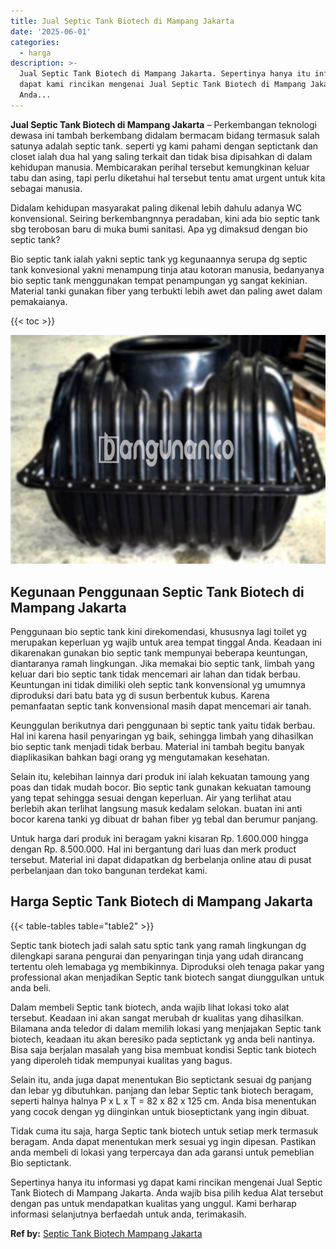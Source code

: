 ```yaml
---
title: Jual Septic Tank Biotech di Mampang Jakarta
date: '2025-06-01'
categories:
  - harga
description: >-
  Jual Septic Tank Biotech di Mampang Jakarta. Sepertinya hanya itu informasi yg
  dapat kami rincikan mengenai Jual Septic Tank Biotech di Mampang Jakarta.
  Anda...
---
```


**Jual Septic Tank Biotech di Mampang Jakarta** – Perkembangan teknologi dewasa ini tambah berkembang didalam bermacam bidang termasuk salah satunya adalah septic tank. seperti yg kami pahami dengan septictank dan closet ialah dua hal yang saling terkait dan tidak bisa dipisahkan di dalam kehidupan manusia. Membicarakan perihal tersebut kemungkinan keluar tabu dan asing, tapi perlu diketahui hal tersebut tentu amat urgent untuk kita sebagai manusia.

Didalam kehidupan masyarakat paling dikenal lebih dahulu adanya WC konvensional. Seiring berkembangnnya peradaban, kini ada bio septic tank sbg terobosan baru di muka bumi sanitasi. Apa yg dimaksud dengan bio septic tank?

Bio septic tank ialah yakni septic tank yg kegunaannya serupa dg septic tank konvesional yakni menampung tinja atau kotoran manusia, bedanyanya bio septic tank menggunakan tempat penampungan yg sangat kekinian. Material tanki gunakan fiber yang terbukti lebih awet dan paling awet dalam pemakaianya.

{{< toc >}}

![Jual Septic Tank Biotech di Mampang Jakarta](/images/jual-bio-septictank-48.png)

## Kegunaan Penggunaan Septic Tank Biotech di Mampang Jakarta

Penggunaan bio septic tank kini direkomendasi, khususnya lagi toilet yg merupakan keperluan yg wajib untuk area tempat tinggal Anda. Keadaan ini dikarenakan gunakan bio septic tank mempunyai beberapa keuntungan, diantaranya ramah lingkungan. Jika memakai bio septic tank, limbah yang keluar dari bio septic tank tidak mencemari air lahan dan tidak berbau. Keuntungan ini tidak dimiliki oleh septic tank konvensional yg umumnya diproduksi dari batu bata yg di susun berbentuk kubus. Karena pemanfaatan septic tank konvensional masih dapat mencemari air tanah.

Keunggulan berikutnya dari penggunaan bi septic tank yaitu tidak berbau. Hal ini karena hasil penyaringan yg baik, sehingga limbah yang dihasilkan bio septic tank menjadi tidak berbau. Material ini tambah begitu banyak diaplikasikan bahkan bagi orang yg mengutamakan kesehatan.

Selain itu, kelebihan lainnya dari produk ini ialah kekuatan tamoung yang poas dan tidak mudah bocor. Bio septic tank gunakan kekuatan tamoung yang tepat sehingga sesuai dengan keperluan. Air yang terlihat atau berlebih akan terlihat langsung masuk kedalam selokan. buatan ini anti bocor karena tanki yg dibuat dr bahan fiber yg tebal dan berumur panjang.

Untuk harga dari produk ini beragam yakni kisaran Rp. 1.600.000 hingga dengan Rp. 8.500.000. Hal ini bergantung dari luas dan merk product tersebut. Material ini dapat didapatkan dg berbelanja online atau di pusat perbelanjaan dan toko bangunan terdekat kami.

## Harga Septic Tank Biotech di Mampang Jakarta

{{< table-tables table="table2" >}}

Septic tank biotech jadi salah satu sptic tank yang ramah lingkungan dg dilengkapi sarana pengurai dan penyaringan tinja yang udah dirancang tertentu oleh lemabaga yg membikinnya. Diproduksi oleh tenaga pakar yang professional akan menjadikan Septic tank biotech sangat diunggulkan untuk anda beli.

Dalam membeli Septic tank biotech, anda wajib lihat lokasi toko alat tersebut. Keadaan ini akan sangat merubah dr kualitas yang dihasilkan. Bilamana anda teledor di dalam memilih lokasi yang menjajakan Septic tank biotech, keadaan itu akan beresiko pada septictank yg anda beli nantinya. Bisa saja berjalan masalah yang bisa membuat kondisi Septic tank biotech yang diperoleh tidak mempunyai kualitas yang bagus.

Selain itu, anda juga dapat menentukan Bio septictank sesuai dg panjang dan lebar yg dibutuhkan. panjang dan lebar Septic tank biotech beragam, seperti halnya halnya P x L x T = 82 x 82 x 125 cm. Anda bisa menentukan yang cocok dengan yg diinginkan untuk bioseptictank yang ingin dibuat.

Tidak cuma itu saja, harga Septic tank biotech untuk setiap merk termasuk beragam. Anda dapat menentukan merk sesuai yg ingin dipesan. Pastikan anda membeli di lokasi yang terpercaya dan ada garansi untuk pemeblian Bio septictank.

Sepertinya hanya itu informasi yg dapat kami rincikan mengenai Jual Septic Tank Biotech di Mampang Jakarta. Anda wajib bisa pilih kedua Alat tersebut dengan pas untuk mendapatkan kualitas yang unggul. Kami berharap informasi selanjutnya berfaedah untuk anda, terimakasih.

**Ref by:** [Septic Tank Biotech Mampang Jakarta](https://id.wikipedia.org/wiki/Septic)
